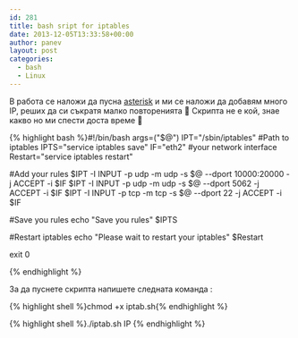 ```yaml
---
id: 281
title: bash sript for iptables
date: 2013-12-05T13:33:58+00:00
author: panev
layout: post
categories:
  - bash
  - Linux
---
```

В работа се наложи да пусна <a href="http://www.asterisk.org/" title="asterisk" target="_blank">asterisk</a> и ми се наложи да добавям много IP, реших да си съкратя малко повторенията 🙂 Скрипта не е кой, знае какво но ми спести доста време 🙂  


{% highlight bash %}#!/bin/bash
args=("$@")
IPT="/sbin/iptables"                                    #Path to iptables
IPTS="service iptables save"
IF="eth2"                                               #your network interface
Restart="service iptables restart"

#Add your rules
$IPT -I INPUT -p udp -m udp -s $@ --dport 10000:20000 -j ACCEPT -i $IF
$IPT -I INPUT -p udp -m udp -s $@ --dport 5062 -j ACCEPT -i $IF
$IPT -I INPUT -p tcp -m tcp -s $@ --dport 22 -j ACCEPT -i $IF

#Save you rules
echo "Save you rules"
$IPTS

#Restart iptables
echo "Please wait to restart your iptables"
$Restart

exit 0

{% endhighlight %}

За да пуснете скрипта напишете следната команда :

{% highlight shell %}chmod +x iptab.sh{% endhighlight %}

{% highlight shell %}./iptab.sh IP {% endhighlight %}